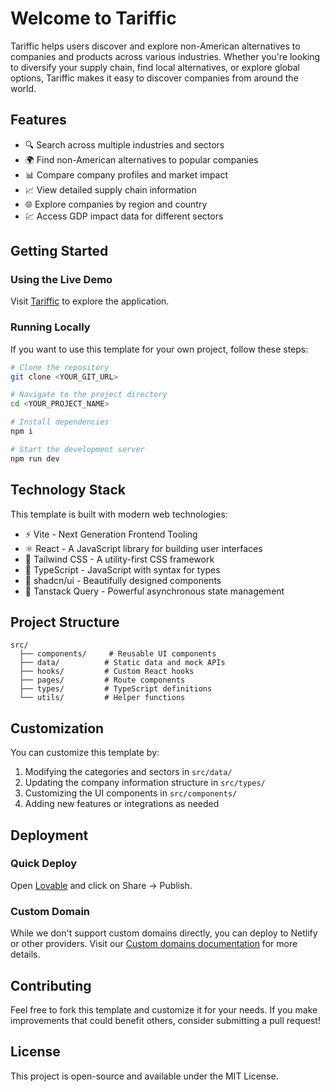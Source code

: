# Welcome to Tariffic

Tariffic helps users discover and explore non-American alternatives to companies and products across various industries. Whether you're looking to diversify your supply chain, find local alternatives, or explore global options, Tariffic makes it easy to discover companies from around the world.

## Features

- 🔍 Search across multiple industries and sectors
- 🌍 Find non-American alternatives to popular companies
- 📊 Compare company profiles and market impact
- 📈 View detailed supply chain information
- 🌐 Explore companies by region and country
- 💹 Access GDP impact data for different sectors

## Getting Started

### Using the Live Demo

Visit [Tariffic](https://lovable.dev/projects/3b0de4b0-aa31-47b8-b762-7023dffc24ea) to explore the application.

### Running Locally

If you want to use this template for your own project, follow these steps:

```sh
# Clone the repository
git clone <YOUR_GIT_URL>

# Navigate to the project directory
cd <YOUR_PROJECT_NAME>

# Install dependencies
npm i

# Start the development server
npm run dev
```

## Technology Stack

This template is built with modern web technologies:

- ⚡️ Vite - Next Generation Frontend Tooling
- ⚛️ React - A JavaScript library for building user interfaces
- 🎨 Tailwind CSS - A utility-first CSS framework
- 🎯 TypeScript - JavaScript with syntax for types
- 🎪 shadcn/ui - Beautifully designed components
- 🔄 Tanstack Query - Powerful asynchronous state management

## Project Structure

```
src/
  ├── components/     # Reusable UI components
  ├── data/          # Static data and mock APIs
  ├── hooks/         # Custom React hooks
  ├── pages/         # Route components
  ├── types/         # TypeScript definitions
  └── utils/         # Helper functions
```

## Customization

You can customize this template by:

1. Modifying the categories and sectors in `src/data/`
2. Updating the company information structure in `src/types/`
3. Customizing the UI components in `src/components/`
4. Adding new features or integrations as needed

## Deployment

### Quick Deploy

Open [Lovable](https://lovable.dev/projects/3b0de4b0-aa31-47b8-b762-7023dffc24ea) and click on Share -> Publish.

### Custom Domain

While we don't support custom domains directly, you can deploy to Netlify or other providers. Visit our [Custom domains documentation](https://docs.lovable.dev/tips-tricks/custom-domain/) for more details.

## Contributing

Feel free to fork this template and customize it for your needs. If you make improvements that could benefit others, consider submitting a pull request!

## License

This project is open-source and available under the MIT License.